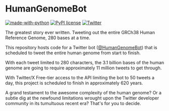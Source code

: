 # HumanGenomeBot

[![made-with-python](https://img.shields.io/badge/Made%20with-Python-1f425f.svg)](https://www.python.org/)
[![PyPI license](https://img.shields.io/pypi/l/ansicolortags.svg)](https://github.com/mwestt/human-genome-bot/blob/main/LICENSE) [![Twitter](https://badgen.net/badge/icon/twitter?icon=twitter&label)](https://twitter.com/HumanGenomeBot)

The greatest story ever written. Tweeting out the entire GRCh38 Human Reference Genome, 280 bases at a time.

This repository hosts code for a Twitter bot ([@HumanGenomeBot](https://twitter.com/HumanGenomeBot)) that is scheduled to tweet the entire human genome from start to finish.

With each tweet limited to 280 characters, the 3.1 billion bases of the human genome are going to require approximately 11 million tweets to get through. 

With Twitter/X Free-tier access to the API limiting the bot to 50 tweets a day, this project is scheduled to finish in approximately 620 years. 

A grand testament to the awesome complexity of the human genome? Or a subtle dig at the newfound limitations wrought upon the Twitter developer community in its tumultuous recent era? That's for you to decide.
